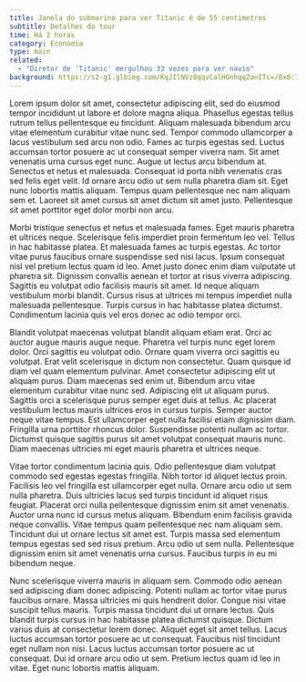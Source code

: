 ```yaml
---
title: Janela do submarino para ver Titanic é de 55 centímetros
subtitle: Detalhes do tour
time: Há 2 horas
category: Economia
type: main
related:
  - "Diretor de 'Titanic' mergulhou 33 vezes para ver navio"
background: https://s2-g1.glbimg.com/KqJIlNVz0qqvCalHGnhqqZanITc=/0x0:799x449/1080x608/smart/filters:max_age(3600)/https://i.s3.glbimg.com/v1/AUTH_59edd422c0c84a879bd37670ae4f538a/internal_photos/bs/2023/e/j/TBCFllRm62pSQ4EyZq8A/a12fba664d4f6dae9f10c8b99075486e.jpg
---
```


Lorem ipsum dolor sit amet, consectetur adipiscing elit, sed do eiusmod tempor incididunt ut labore et dolore magna aliqua. Phasellus egestas tellus rutrum tellus pellentesque eu tincidunt. Aliquam malesuada bibendum arcu vitae elementum curabitur vitae nunc sed. Tempor commodo ullamcorper a lacus vestibulum sed arcu non odio. Fames ac turpis egestas sed. Luctus accumsan tortor posuere ac ut consequat semper viverra nam. Sit amet venenatis urna cursus eget nunc. Augue ut lectus arcu bibendum at. Senectus et netus et malesuada. Consequat id porta nibh venenatis cras sed felis eget velit. Id ornare arcu odio ut sem nulla pharetra diam sit. Eget nunc lobortis mattis aliquam. Tempus quam pellentesque nec nam aliquam sem et. Laoreet sit amet cursus sit amet dictum sit amet justo. Pellentesque sit amet porttitor eget dolor morbi non arcu.

Morbi tristique senectus et netus et malesuada fames. Eget mauris pharetra et ultrices neque. Scelerisque felis imperdiet proin fermentum leo vel. Tellus in hac habitasse platea. Et malesuada fames ac turpis egestas. Ac tortor vitae purus faucibus ornare suspendisse sed nisi lacus. Ipsum consequat nisl vel pretium lectus quam id leo. Amet justo donec enim diam vulputate ut pharetra sit. Dignissim convallis aenean et tortor at risus viverra adipiscing. Sagittis eu volutpat odio facilisis mauris sit amet. Id neque aliquam vestibulum morbi blandit. Cursus risus at ultrices mi tempus imperdiet nulla malesuada pellentesque. Turpis cursus in hac habitasse platea dictumst. Condimentum lacinia quis vel eros donec ac odio tempor orci.

Blandit volutpat maecenas volutpat blandit aliquam etiam erat. Orci ac auctor augue mauris augue neque. Pharetra vel turpis nunc eget lorem dolor. Orci sagittis eu volutpat odio. Ornare quam viverra orci sagittis eu volutpat. Erat velit scelerisque in dictum non consectetur. Quam quisque id diam vel quam elementum pulvinar. Amet consectetur adipiscing elit ut aliquam purus. Diam maecenas sed enim ut. Bibendum arcu vitae elementum curabitur vitae nunc sed. Adipiscing elit ut aliquam purus. Sagittis orci a scelerisque purus semper eget duis at tellus. Ac placerat vestibulum lectus mauris ultrices eros in cursus turpis. Semper auctor neque vitae tempus. Est ullamcorper eget nulla facilisi etiam dignissim diam. Fringilla urna porttitor rhoncus dolor. Suspendisse potenti nullam ac tortor. Dictumst quisque sagittis purus sit amet volutpat consequat mauris nunc. Diam maecenas ultricies mi eget mauris pharetra et ultrices neque.

Vitae tortor condimentum lacinia quis. Odio pellentesque diam volutpat commodo sed egestas egestas fringilla. Nibh tortor id aliquet lectus proin. Facilisis leo vel fringilla est ullamcorper eget nulla. Ornare arcu odio ut sem nulla pharetra. Duis ultricies lacus sed turpis tincidunt id aliquet risus feugiat. Placerat orci nulla pellentesque dignissim enim sit amet venenatis. Auctor urna nunc id cursus metus aliquam. Bibendum enim facilisis gravida neque convallis. Vitae tempus quam pellentesque nec nam aliquam sem. Tincidunt dui ut ornare lectus sit amet est. Turpis massa sed elementum tempus egestas sed sed risus pretium. Arcu odio ut sem nulla. Pellentesque dignissim enim sit amet venenatis urna cursus. Faucibus turpis in eu mi bibendum neque.

Nunc scelerisque viverra mauris in aliquam sem. Commodo odio aenean sed adipiscing diam donec adipiscing. Potenti nullam ac tortor vitae purus faucibus ornare. Massa ultricies mi quis hendrerit dolor. Congue nisi vitae suscipit tellus mauris. Turpis massa tincidunt dui ut ornare lectus. Quis blandit turpis cursus in hac habitasse platea dictumst quisque. Dictum varius duis at consectetur lorem donec. Aliquet eget sit amet tellus. Lacus luctus accumsan tortor posuere ac ut consequat. Faucibus nisl tincidunt eget nullam non nisi. Lacus luctus accumsan tortor posuere ac ut consequat. Dui id ornare arcu odio ut sem. Pretium lectus quam id leo in vitae. Eget nunc lobortis mattis aliquam.
